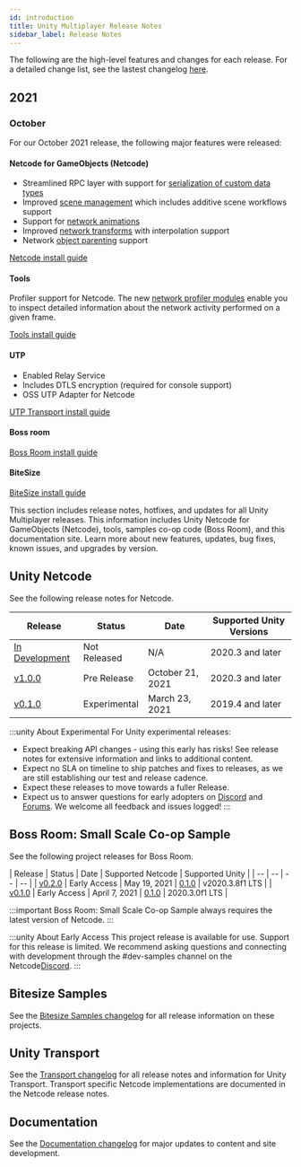 ```yaml
---
id: introduction
title: Unity Multiplayer Release Notes
sidebar_label: Release Notes
---
```


The following are the high-level features and changes for each release. For a detailed change list, see the lastest changelog [here](link).

## 2021

<!-- Release Template
### {Month}

For our {Month Year} release, the following major features were released:

#### Netcode for GameObjects

{Content}

#### Tools

{Content}

#### UTP

{Content}

#### Boss Room

{Content}

#### BiteSize

{Content}
-->

### October

For our October 2021 release, the following major features were released:

#### Netcode for GameObjects (Netcode)

* Streamlined RPC layer with support for [serialization of custom data types](../advanced-topics/custom-serialization.md)
* Improved [scene management](../basics/scene-management.md) which includes additive scene workflows support
* Support for [network animations](../components/networkanimator.md)
* Improved [network transforms](../components/networktransform.md) with interpolation support
* Network [object parenting](link) support

[Netcode install guide](../migration/installation.md)

#### Tools

Profiler support for Netcode. The new [network profiler modules](../basics/profiling.md) enable you to inspect detailed information about the network activity performed on a given frame.

[Tools install guide](link)

#### UTP

* Enabled Relay Service
* Includes DTLS encryption (required for console support)
* OSS UTP Adapter for Netcode

[UTP Transport install guide](../transport-utp/install.md)

#### Boss room

[Boss Room install guide](../learn/getting-started-boss-room.md)

#### BiteSize

[BiteSize install guide](../learn/bitesize-introduction.md)



This section includes release notes, hotfixes, and updates for all Unity Multiplayer releases. This information includes Unity Netcode for GameObjects (Netcode), tools, samples co-op code (Boss Room), and this documentation site. Learn more about new features, updates, bug fixes, known issues, and upgrades by version.

## Unity Netcode

See the following release notes for  Netcode.

| Release | Status | Date | Supported Unity Versions |
| -- | -- | -- | -- |
| [In Development](multiplayer/develop.md) | Not Released | N/A | 2020.3 and later |
| [v1.0.0](multiplayer/release-1-0-0.md) | Pre Release | October 21, 2021 | 2020.3 and later |
| [v0.1.0](multiplayer/release-0-1-0.md) | Experimental | March 23, 2021 | 2019.4 and later |

:::unity About Experimental
For Unity experimental releases:

* Expect breaking API changes - using this early has risks! See release notes for extensive information and links to additional content.
* Expect no SLA on timeline to ship patches and fixes to releases, as we are still establishing our test and release cadence.
* Expect these releases to move towards a fuller Release.
* Expect us to answer questions for early adopters on [Discord](https://discord.gg/buMxnnPvTb) and [Forums](https://forum.unity.com/forums/multiplayer.26/). We welcome all feedback and issues logged! 
:::

## Boss Room: Small Scale Co-op Sample

See the following project releases for Boss Room.

| Release | Status | Date | Supported Netcode | Supported Unity |
| -- | -- | -- | -- |
| [v0.2.0](samples/release-0-2-0.md) | Early Access | May 19, 2021 | [0.1.0](multiplayer/release-0-1-0.md) | v2020.3.8f1 LTS |
| [v0.1.0](samples/release-0-1-0.md) | Early Access | April 7, 2021 | [0.1.0](multiplayer/release-0-1-0.md) | 2020.3.0f1 LTS |

:::important
Boss Room: Small Scale Co-op Sample always requires the latest version of Netcode.
:::

:::unity About Early Access
This project release is available for use. Support for this release is limited. We recommend asking questions and connecting with development through the #dev-samples channel on the Netcode[Discord](https://discord.gg/buMxnnPvTb).
:::

## Bitesize Samples

See the [Bitesize Samples changelog](bitesize/bitesize-changelog.md) for all release information on these projects.

## Unity Transport

See the [Transport changelog](transport/transport-changelog.md) for all release notes and information for Unity Transport. Transport specific Netcode implementations are documented in the Netcode release notes.

## Documentation

See the [Documentation changelog](doc-changelog.md) for major updates to content and site development.